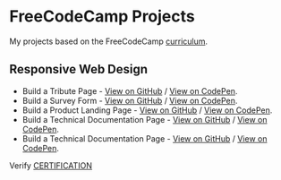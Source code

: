 # FreeCodeCamp Projects

My projects based on the FreeCodeCamp [curriculum](https://www.freecodecamp.org/learn/).

## Responsive Web Design

- Build a Tribute Page - [View on GitHub](https://arcismd.github.io/freecodecamp-projects/responsive-web-design/tribute-page/) / [View on CodePen](https://codepen.io/arcismd/full/MWOjJEq).
- Build a Survey Form - [View on GitHub](https://arcismd.github.io/freecodecamp-projects/responsive-web-design/survey-form/) / [View on CodePen](https://codepen.io/arcismd/full/YzEGROq).
- Build a Product Landing Page - [View on GitHub](https://arcismd.github.io/freecodecamp-projects/responsive-web-design/product-landing-page/) / [View on CodePen](https://codepen.io/arcismd/full/KKyNBRy).
- Build a Technical Documentation Page - [View on GitHub](https://arcismd.github.io/freecodecamp-projects/responsive-web-design/technical-documentation-page/) / [View on CodePen](https://codepen.io/arcismd/full/VwrPMwW).
- Build a Technical Documentation Page - [View on GitHub](https://arcismd.github.io/freecodecamp-projects/responsive-web-design/personal-portfolio-webpage/) / [View on CodePen](https://codepen.io/arcismd/full/KKymPbO).

Verify [CERTIFICATION](https://www.freecodecamp.org/certification/fcc445c7316-c6ff-4159-8818-4b5cfa8c69f6/responsive-web-design)
